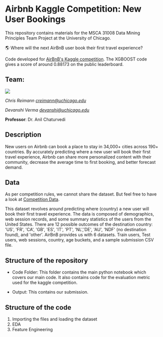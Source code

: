 # Airbnb Kaggle Competition: New User Bookings

This repository contains materials for the MSCA 31008 Data Mining Principles Team Project at the University of Chicago.

:earth_americas: Where will the next AirBnB user book their first travel experience?

Code developed for [AirBnB's Kaggle competition](https://www.kaggle.com/c/airbnb-recruiting-new-user-bookings/overview). The XGBOOST code gives a score of around 0.88173 on the public leaderboard.

## Team: 

![](https://i.ibb.co/8Nydpjh/Team.png)

_Chris Reimann [creimann@uchicago.edu](creimann@uchicago.edu)_

_Devanshi Verma [devanshi@uchicago.edu](devanshi@uchicago.edu)_

**Professor**: Dr. Anil Chaturvedi


## Description

New users on Airbnb can book a place to stay in 34,000+ cities across 190+ countries. By accurately predicting where a new user will book their first travel experience, Airbnb can share more personalized content with their community, decrease the average time to first booking, and better forecast demand.

## Data

As per competition rules, we cannot share the dataset. But feel free to have a look at [Competition Data](https://www.kaggle.com/c/airbnb-recruiting-new-user-bookings/data). 

This dataset revolves around predicting where (country) a new user will book their first travel experience. The data is composed of demographics, web session records, and some summary statistics of the users from the United States. There are 12 possible outcomes of the destination country: 'US', 'FR', 'CA', 'GB', 'ES', 'IT', 'PT', 'NL','DE', 'AU', 'NDF' (no destination found), and 'other'. AirBnB provides us with 6 datasets. Train users, Test users, web sessions, country, age buckets, and a sample submission CSV file.

## Structure of the repository

- Code Folder: This folder contains the main python notebook which covers our main code. It also contains code for the evaluation metric used for the kaggle competition.

- Output: This contains our submission.

## Structure of the code
1. Importing the files and loading the dataset
2. EDA
3. Feature Engineering








